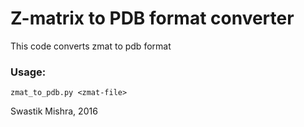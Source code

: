 # Z-matrix to PDB format converter

This code converts zmat to pdb format

### Usage:

    zmat_to_pdb.py <zmat-file>

Swastik Mishra, 2016
